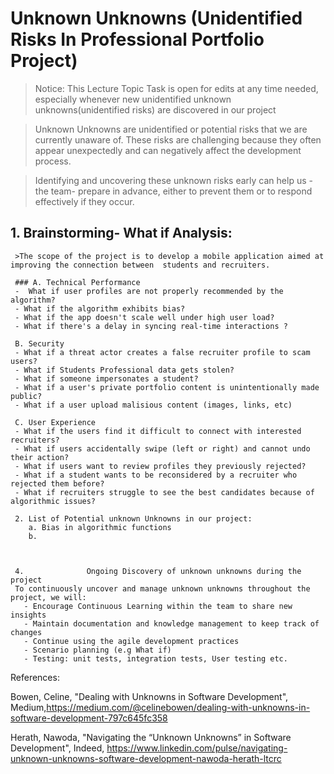 # Unknown Unknowns (Unidentified Risks In Professional Portfolio Project)

> Notice: This Lecture Topic Task is open for edits at any time needed, especially whenever new unidentified unknown unknowns(unidentified risks) are discovered in our project

> Unknown Unknowns are  unidentified or potential risks that we are currently unaware of. These risks are challenging because they often appear unexpectedly and can negatively affect
>the development process.

>Identifying and  uncovering  these unknown risks early  can help us -the team-  prepare in advance, either to prevent them or to respond effectively if they occur.


  ## 1. Brainstorming- What if Analysis:
     >The scope of the project is to develop a mobile application aimed at improving the connection between  students and recruiters.

     ### A. Technical Performance
     -  What if user profiles are not properly recommended by the algorithm?
     - What if the algorithm exhibits bias?
     - What if the app doesn't scale well under high user load?
     - What if there's a delay in syncing real-time interactions ?

     B. Security
     - What if a threat actor creates a false recruiter profile to scam users?
     - What if Students Professional data gets stolen?
     - What if someone impersonates a student?
     - What if a user's private portfolio content is unintentionally made public?
     - What if a user upload malisious content (images, links, etc)

     C. User Experience
     - What if the users find it difficult to connect with interested recruiters?
     - What if users accidentally swipe (left or right) and cannot undo their action?
     - What if users want to review profiles they previously rejected?
     - What if a student wants to be reconsidered by a recruiter who rejected them before?
     - What if recruiters struggle to see the best candidates because of algorithmic issues?
    
     2. List of Potential unknown Unknowns in our project:
        a. Bias in algorithmic functions
        b.



     4.              Ongoing Discovery of unknown unknowns during the project
     To continuously uncover and manage unknown unknowns throughout the project, we will: 
       - Encourage Continuous Learning within the team to share new insights
       - Maintain documentation and knowledge management to keep track of changes
       - Continue using the agile development practices 
       - Scenario planning (e.g What if)
       - Testing: unit tests, integration tests, User testing etc.

   



References:

Bowen, Celine, "Dealing with Unknowns in Software Development", Medium,https://medium.com/@celinebowen/dealing-with-unknowns-in-software-development-797c645fc358


Herath, Nawoda, "Navigating the “Unknown Unknowns” in Software Development", Indeed, 
https://www.linkedin.com/pulse/navigating-unknown-unknowns-software-development-nawoda-herath-ltcrc



